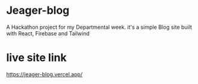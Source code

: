 # Jeager-blog
A Hackathon project for my Departmental week. 
it's a simple Blog site built with React, Firebase and Tailwind

# live site link
https://jeager-blog.vercel.app/

